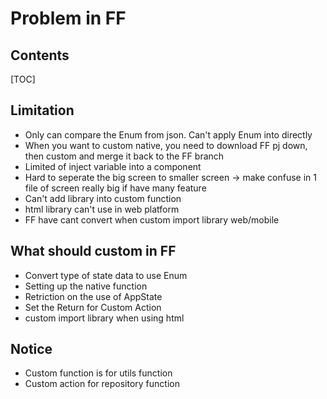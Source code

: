# Problem in FF



## Contents

[TOC]

## Limitation  

 - Only can compare the Enum from json. Can't apply Enum into directly
 - When you want to custom native, you need to download FF pj down, then custom and merge it back to the FF branch
 - Limited of inject variable into a component
 - Hard to seperate the big screen to smaller screen -> make confuse in 1 file of screen really big if have many feature
 - Can't add library into custom function
 - html library can't use in web platform
 - FF have cant convert when custom import library web/mobile


## What should custom in FF
 - Convert type of state data to use Enum
 - Setting up the native function
 - Retriction on the use of AppState
 - Set the Return for Custom Action
 - custom import library when using html

## Notice
 - Custom function is for utils function
 - Custom action for repository function